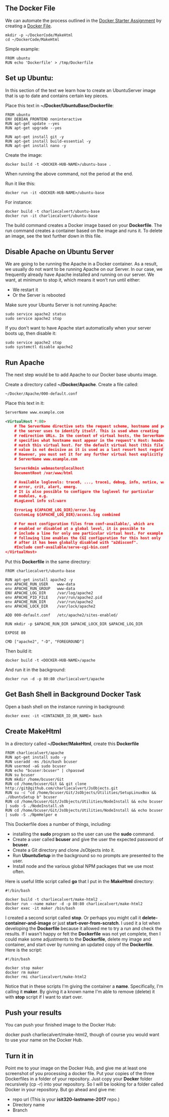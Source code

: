 ## The Docker File

We can automate the process outlined in the [Docker Starter Assignment][dsp] by creating a [Docker File][df].

    mkdir -p ~/DockerCode/MakeHtml
    cd ~/DockerCode/MakeHtml

Simple example:

    FROM ubuntu
    RUN echo 'Dockerfile' > /tmp/Dockerfile

## Set up Ubuntu:

In this section of the text we learn how to create an UbuntuServer image that is up to date and contains certain key pieces.

Place this text in **~/Docker/UbuntuBase/Dockerfile**:

    FROM ubuntu
    ENV DEBIAN_FRONTEND noninteractive
    RUN apt-get update --yes
    RUN apt-get upgrade --yes

    RUN apt-get install git -y
    RUN apt-get install build-essential -y
    RUN apt-get install nano -y

Create the image:

    docker build -t <DOCKER-HUB-NAME>/ubuntu-base .

When running the above command, not the period at the end.

Run it like this:

    docker run -it <DOCKER-HUB-NAME>/ubuntu-base

For instance:

    docker build -t charliecalvert/ubuntu-base
    docker run -it charliecalvert/ubuntu-base

The build command creates a Docker image based on your **Dockerfile**. The run command creates a container based on the image and runs it. To delete an image, see the text further down in this file.

## Disable Apache on Ubuntu Server

We are going to be running the Apache in a Docker container. As a result, we usually do not want to be running Apache on our Server. In our case, we frequently already have Apache installed and running on our server. We want, at minimum to stop it, which means it won't run until either:

- We restart it
- Or the Server is rebooted

Make sure your Ubuntu Server is not running Apache:

    sudo service apache2 status
    sudo service apache2 stop

If you don't want to have Apache start automatically when your server boots up, then disable it:

    sudo service apache2 stop
    sudo systemctl disable apache2


## Run Apache

The next step would be to add Apache to our Docker base ubuntu image.

Create a directory called **~/Docker/Apache**. Create a file called:

    ~/Docker/Apache/000-default.conf

Place this text in it:

```XML
ServerName www.example.com

<VirtualHost *:80>
	# The ServerName directive sets the request scheme, hostname and port that
	# the server uses to identify itself. This is used when creating
	# redirection URLs. In the context of virtual hosts, the ServerName
	# specifies what hostname must appear in the request's Host: header to
	# match this virtual host. For the default virtual host (this file) this
	# value is not decisive as it is used as a last resort host regardless.
	# However, you must set it for any further virtual host explicitly.
	# ServerName www.example.com

	ServerAdmin webmaster@localhost
	DocumentRoot /var/www/html

	# Available loglevels: trace8, ..., trace1, debug, info, notice, warn,
	# error, crit, alert, emerg.
	# It is also possible to configure the loglevel for particular
	# modules, e.g.
	#LogLevel info ssl:warn

	ErrorLog ${APACHE_LOG_DIR}/error.log
	CustomLog ${APACHE_LOG_DIR}/access.log combined

	# For most configuration files from conf-available/, which are
	# enabled or disabled at a global level, it is possible to
	# include a line for only one particular virtual host. For example the
	# following line enables the CGI configuration for this host only
	# after it has been globally disabled with "a2disconf".
	#Include conf-available/serve-cgi-bin.conf
</VirtualHost>
```

Put this **Dockerfile** in the same directory:

    FROM charliecalvert/ubuntu-base

    RUN apt-get install apache2 -y
    env APACHE_RUN_USER    www-data
    env APACHE_RUN_GROUP   www-data
    ENV APACHE_LOG_DIR     /var/log/apache2
    env APACHE_PID_FILE    /var/run/apache2.pid
    env APACHE_RUN_DIR     /var/run/apache2
    env APACHE_LOCK_DIR    /var/lock/apache2

    ADD 000-default.conf   /etc/apache2/sites-enabled/

    RUN mkdir -p $APACHE_RUN_DIR $APACHE_LOCK_DIR $APACHE_LOG_DIR

    EXPOSE 80

    CMD ["apache2", "-D", "FOREGROUND"]

Then build it:

    docker build -t <DOCKER-HUB-NAME>/apache

And run it in the background:

    docker run -d -p 80:80 charliecalvert/apache


## Get Bash Shell in Background Docker Task

Open a bash shell on the instance running in background:

    docker exec -it <CONTAINER_ID_OR_NAME> bash

## Create MakeHtml

In a directory called **~/Docker/MakeHtml**, create this **Dockerfile**


    FROM charliecalvert/apache
    RUN apt-get install sudo -y
    RUN useradd -ms /bin/bash bcuser
    RUN usermod -aG sudo bcuser
    RUN echo "bcuser:bcuser" | chpasswd
    RUN su bcuser
    RUN mkdir /home/bcuser/Git
    RUN cd /home/bcuser/Git && git clone http://git@github.com/charliecalvert/JsObjects.git
    RUN su -c "cd /home/bcuser/Git/JsObjects/Utilities/SetupLinuxBox && ./UbuntuSetup b" bcuser
    RUN cd /home/bcuser/Git/JsObjects/Utilities/NodeInstall && echo bcuser | sudo -S ./NodeInstall.sh
    RUN cd /home/bcuser/Git/JsObjects/Utilities/NodeInstall && echo bcuser | sudo -S ./NpmHelper e

This Dockerfile does a number of things, including:

- installing the **sudo** program so the user can use the **sudo** command.
- Create a user called **bcuser** and give the user the expected password of **bcuser**.
- Create a Git directory and clone JsObjects into it.
- Run **UbuntuSetup** in the background so no prompts are presented to the user.
- Install node and the various global NPM packages that we use most often.

Here is useful little script called **go** that I put in the **MakeHtml** directory:

    #!/bin/bash

    docker build -t charliecalvert/make-html2 .
    docker run --name maker -d -p 80:80 charliecalvert/make-html2
    docker exec -it maker /bin/bash

I created a second script called **stop**. Or perhaps you might call it **delete-container-and-image** or just **start-over-from-scratch**. I used it a lot when developing the **Dockerfile** because it allowed me to try a run and check the results. If I wasn't happy or felt the **Dockerfile** was not yet complete, then I could make some adjustments to the **Dockerfile**, delete my image and container, and start over by running an updated copy of the **Dockerfile**. Here is the script:

    #!/bin/bash

    docker stop maker
    docker rm maker
    docker rmi charliecalvert/make-html2

Notice that in these scripts I'm giving the container a **name**. Specifically, I'm calling it **maker**. By giving it a known name I'm able to remove (delete) it with **stop** script if I want to start over.

## Push your results

You can push your finished image to the Docker Hub:

docker push charliecalvert/make-html2, though of course you would want to use your name on the Docker Hub.

## Turn it in

Point me to your image on the Docker Hub, and give me at least one screenshot of you processing a docker file. Put your copies of the three Dockerfiles in a folder of your repository. Just copy your **Docker** folder recursively (cp -r) into your repository. So I will be looking for a folder called Docker in your repository. But go ahead and give me:

- repo url (This is your **isit320-lastname-2017** repo.)
- Directory name
- Branch

[dsp]: http://www.ccalvert.net/books/CloudNotes/Assignments/Docker/DockerStarter.html
[df]: https://docs.docker.com/engine/reference/builder
